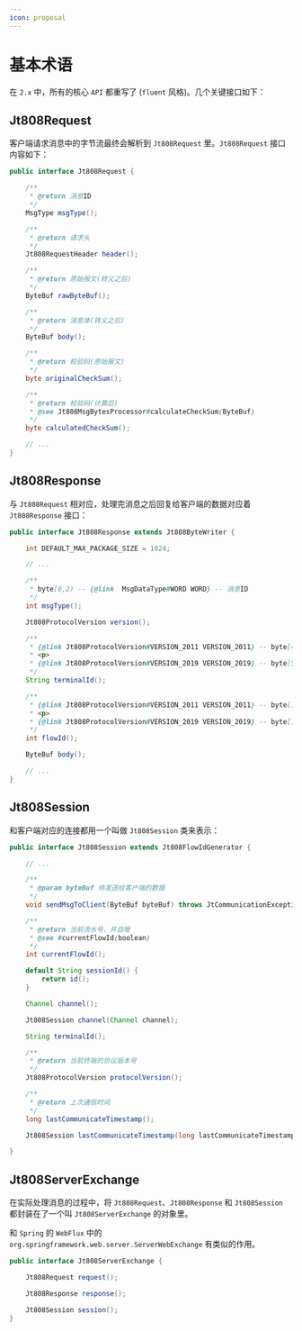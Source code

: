 ```yaml
---
icon: proposal
---
```


# 基本术语

在 `2.x` 中，所有的核心 `API` 都重写了 (`fluent` 风格)。几个关键接口如下：

## Jt808Request

客户端请求消息中的字节流最终会解析到 `Jt808Request` 里。`Jt808Request` 接口内容如下：

```java
public interface Jt808Request {

    /**
     * @return 消息ID
     */
    MsgType msgType();

    /**
     * @return 请求头
     */
    Jt808RequestHeader header();

    /**
     * @return 原始报文(转义之后)
     */
    ByteBuf rawByteBuf();

    /**
     * @return 消息体(转义之后)
     */
    ByteBuf body();

    /**
     * @return 校验码(原始报文)
     */
    byte originalCheckSum();

    /**
     * @return 校验码(计算后)
     * @see Jt808MsgBytesProcessor#calculateCheckSum(ByteBuf)
     */
    byte calculatedCheckSum();

    // ...
}
```

## Jt808Response

与 `Jt808Request` 相对应，处理完消息之后回复给客户端的数据对应着 `Jt808Response` 接口：

```java
public interface Jt808Response extends Jt808ByteWriter {

    int DEFAULT_MAX_PACKAGE_SIZE = 1024;

    // ...

    /**
     * byte[0,2) -- {@link  MsgDataType#WORD WORD} -- 消息ID
     */
    int msgType();

    Jt808ProtocolVersion version();

    /**
     * {@link Jt808ProtocolVersion#VERSION_2011 VERSION_2011} -- byte[4,10) -- {@link  MsgDataType#BCD BCD[6]} -- 终端手机号
     * <p>
     * {@link Jt808ProtocolVersion#VERSION_2019 VERSION_2019} -- byte[5,15) -- {@link  MsgDataType#BCD BCD[10]} -- 终端手机号
     */
    String terminalId();

    /**
     * {@link Jt808ProtocolVersion#VERSION_2011 VERSION_2011} -- byte[10,11) -- {@link  MsgDataType#WORD WORD} -- 流水号
     * <p>
     * {@link Jt808ProtocolVersion#VERSION_2019 VERSION_2019} -- byte[15,16) -- {@link  MsgDataType#WORD WORD} -- 流水号
     */
    int flowId();

    ByteBuf body();

    // ...
}

```

## Jt808Session

和客户端对应的连接都用一个叫做 `Jt808Session` 类来表示：

```java
public interface Jt808Session extends Jt808FlowIdGenerator {

    // ...

    /**
     * @param byteBuf 待发送给客户端的数据
     */
    void sendMsgToClient(ByteBuf byteBuf) throws JtCommunicationException;

    /**
     * @return 当前流水号，并自增
     * @see #currentFlowId(boolean)
     */
    int currentFlowId();

    default String sessionId() {
        return id();
    }

    Channel channel();

    Jt808Session channel(Channel channel);

    String terminalId();

    /**
     * @return 当前终端的协议版本号
     */
    Jt808ProtocolVersion protocolVersion();

    /**
     * @return 上次通信时间
     */
    long lastCommunicateTimestamp();

    Jt808Session lastCommunicateTimestamp(long lastCommunicateTimestamp);

}
```

## Jt808ServerExchange

在实际处理消息的过程中，将 `Jt808Request`、`Jt808Response` 和 `Jt808Session` 都封装在了一个叫 `Jt808ServerExchange` 的对象里。

和 `Spring` 的 `WebFlux` 中的 `org.springframework.web.server.ServerWebExchange` 有类似的作用。

```java
public interface Jt808ServerExchange {

    Jt808Request request();

    Jt808Response response();

    Jt808Session session();
}
```
